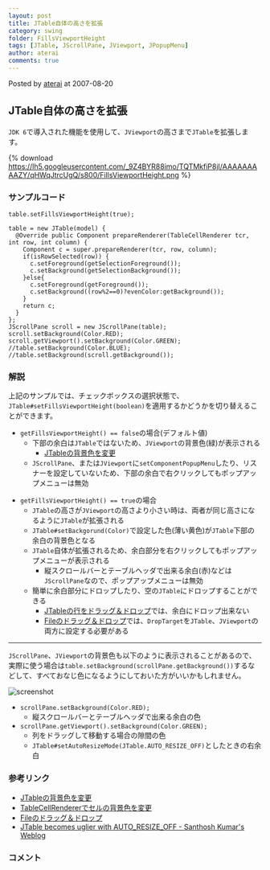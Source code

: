 ```yaml
---
layout: post
title: JTable自体の高さを拡張
category: swing
folder: FillsViewportHeight
tags: [JTable, JScrollPane, JViewport, JPopupMenu]
author: aterai
comments: true
---
```


Posted by [aterai](http://terai.xrea.jp/aterai.html) at 2007-08-20

## JTable自体の高さを拡張
`JDK 6`で導入された機能を使用して、`JViewport`の高さまで`JTable`を拡張します。


{% download https://lh5.googleusercontent.com/_9Z4BYR88imo/TQTMkfiP8jI/AAAAAAAAAZY/qHWqJtrcUgQ/s800/FillsViewportHeight.png %}

### サンプルコード
<pre class="prettyprint"><code>table.setFillsViewportHeight(true);
</code></pre>
<pre class="prettyprint"><code>table = new JTable(model) {
  @Override public Component prepareRenderer(TableCellRenderer tcr, int row, int column) {
    Component c = super.prepareRenderer(tcr, row, column);
    if(isRowSelected(row)) {
      c.setForeground(getSelectionForeground());
      c.setBackground(getSelectionBackground());
    }else{
      c.setForeground(getForeground());
      c.setBackground((row%2==0)?evenColor:getBackground());
    }
    return c;
  }
};
JScrollPane scroll = new JScrollPane(table);
scroll.setBackground(Color.RED);
scroll.getViewport().setBackground(Color.GREEN);
//table.setBackground(Color.BLUE);
//table.setBackground(scroll.getBackground());
</code></pre>

### 解説
上記のサンプルでは、チェックボックスの選択状態で、`JTable#setFillsViewportHeight(boolean)`を適用するかどうかを切り替えることができます。

- `getFillsViewportHeight() == false`の場合(デフォルト値)
    - 下部の余白は`JTable`ではないため、`JViewport`の背景色(緑)が表示される
        - [JTableの背景色を変更](http://terai.xrea.jp/Swing/TableBackground.html)
    - `JScrollPane`、または`JViewport`に`setComponentPopupMenu`したり、リスナーを設定していないため、下部の余白で右クリックしてもポップアップメニューは無効

<!-- dummy comment line for breaking list -->

- `getFillsViewportHeight() == true`の場合
    - `JTable`の高さが`JViewport`の高さより小さい時は、両者が同じ高さになるように`JTable`が拡張される
    - `JTable#setBackgorund(Color)`で設定した色(薄い黄色)が`JTable`下部の余白の背景色となる
    - `JTable`自体が拡張されるため、余白部分を右クリックしてもポップアップメニューが表示される
        - 縦スクロールバーとテーブルヘッダで出来る余白(赤)などは`JScrollPane`なので、ポップアップメニューは無効
    - 簡単に余白部分にドロップしたり、空の`JTable`にドロップすることができる
        - [JTableの行をドラッグ＆ドロップ](http://terai.xrea.jp/Swing/DnDTable.html)では、余白にドロップ出来ない
        - [Fileのドラッグ＆ドロップ](http://terai.xrea.jp/Swing/FileListFlavor.html)では、`DropTarget`を`JTable`、`JViewport`の両方に設定する必要がある

<!-- dummy comment line for breaking list -->

- - - -
`JScrollPane`、`JViewport`の背景色も以下のように表示されることがあるので、実際に使う場合は`table.setBackground(scrollPane.getBackground())`するなどして、すべておなじ色になるようにしておいた方がいいかもしれません。

![screenshot](https://lh6.googleusercontent.com/_9Z4BYR88imo/TQTMm5lGwGI/AAAAAAAAAZc/VWaIAURiCKk/s800/FillsViewportHeight1.png)

- `scrollPane.setBackground(Color.RED);`
    - 縦スクロールバーとテーブルヘッダで出来る余白の色
- `scrollPane.getViewport().setBackground(Color.GREEN);`
    - 列をドラッグして移動する場合の隙間の色
    - `JTable#setAutoResizeMode(JTable.AUTO_RESIZE_OFF)`としたときの右余白

<!-- dummy comment line for breaking list -->

### 参考リンク
- [JTableの背景色を変更](http://terai.xrea.jp/Swing/TableBackground.html)
- [TableCellRendererでセルの背景色を変更](http://terai.xrea.jp/Swing/StripeTable.html)
- [Fileのドラッグ＆ドロップ](http://terai.xrea.jp/Swing/FileListFlavor.html)
- [JTable becomes uglier with AUTO_RESIZE_OFF - Santhosh Kumar's Weblog](http://www.jroller.com/santhosh/entry/jtable_becomes_uglier_with_auto)

<!-- dummy comment line for breaking list -->

### コメント
